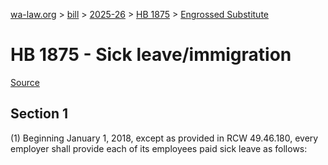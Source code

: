 [wa-law.org](/) > [bill](/bill/) > [2025-26](/bill/2025-26/) > [HB 1875](/bill/2025-26/hb/1875/) > [Engrossed Substitute](/bill/2025-26/hb/1875/S.E/)

# HB 1875 - Sick leave/immigration

[Source](http://lawfilesext.leg.wa.gov/biennium/2025-26/Pdf/Bills/House%20Bills/1875-S.E.pdf)

## Section 1
(1) Beginning January 1, 2018, except as provided in RCW 49.46.180, every employer shall provide each of its employees paid sick leave as follows:
